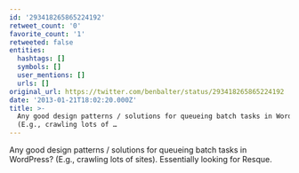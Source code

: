```yaml
---
id: '293418265865224192'
retweet_count: '0'
favorite_count: '1'
retweeted: false
entities:
  hashtags: []
  symbols: []
  user_mentions: []
  urls: []
original_url: https://twitter.com/benbalter/status/293418265865224192
date: '2013-01-21T18:02:20.000Z'
title: >-
  Any good design patterns / solutions for queueing batch tasks in WordPress?
  (E.g., crawling lots of …
---
```


Any good design patterns / solutions for queueing batch tasks in WordPress? (E.g., crawling lots of sites). Essentially looking for Resque.